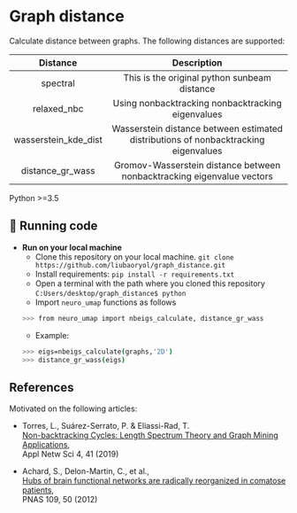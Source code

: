 # Graph distance
Calculate distance between graphs. The following distances are supported:

|      Distance             |                      Description                                                         |
|:-------------------------:|:----------------------------------------------------------------------------------------:|
| spectral                  | This is the original python sunbeam distance                                        |
| relaxed_nbc           | Using nonbacktracking nonbacktracking eigenvalues                                    | 
| wasserstein_kde_dist  | Wasserstein distance between estimated distributions of nonbacktracking eigenvalues  | 
| distance_gr_wass      | Gromov-Wasserstein distance between nonbacktracking eigenvalue vectors               | 


Python >=3.5


## 🚀 Running code

* __Run on your local machine__
   * Clone this repository on your local machine. `git clone https://github.com/liubaoryol/graph_distance.git`
   * Install requirements: `pip install -r requirements.txt`
   * Open a terminal with the path where you cloned this repository `C:Users/desktop/graph_distance$ python`
   * Import `neuro_umap` functions as follows 
   ```bash
   >>> from neuro_umap import nbeigs_calculate, distance_gr_wass
   ```
   * Example:
   ```bash
   >>> eigs=nbeigs_calculate(graphs,'2D')
   >>> distance_gr_wass(eigs)
   ```
       

## References
Motivated on the following articles:

 * Torres, L., Suárez-Serrato, P. & Eliassi-Rad, T.  <br/>
 [Non-backtracking Cycles: Length Spectrum
Theory and Graph Mining Applications](https://link.springer.com/article/10.1007/s41109-019-0147-y), <br/> 
   Appl Netw Sci 4, 41 (2019)
   
 * Achard, S., Delon-Martin, C., et al., <br/>
 [Hubs of brain functional networks are radically
reorganized in comatose patients](https://www.researchgate.net/publication/233775192_Hubs_of_brain_functional_networks_are_radically_reorganized_in_comatose_patients),  <br/>
   PNAS 109, 50  (2012)
   

